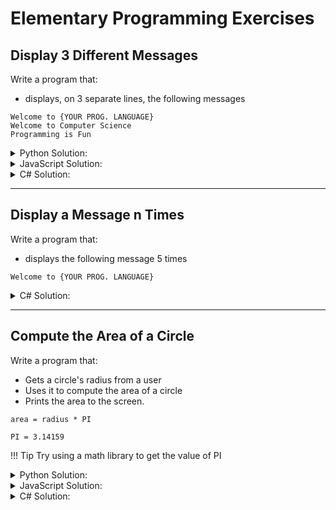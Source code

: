 # Elementary Programming Exercises

## Display 3 Different Messages

Write a program that:

* displays, on 3 separate lines, the following messages

```text
Welcome to {YOUR PROG. LANGUAGE}
Welcome to Computer Science
Programming is Fun
```

<details>
  <summary>Python Solution:</summary>

```py linenums="1"
print('Welcome to Python!')
print('Welcome to Computer Science!')
print('Programming is Fun!')
```

</details>

<details>
  <summary>JavaScript Solution:</summary>

```js linenums="1"
alert('Welcome to JavaScript!')
console.log('Welcome to JavaScript!')

alert('Welcome to Computer Science!')
console.log('Welcome to Computer Science!')

alert('Programming is Fun!')
console.log('Programming is Fun!')
```

</details>

<details>
  <summary>C# Solution:</summary>

```csharp linenums="1"
using System;  

namespace Test  
{  
   class TestClass  
   {  
     static void Main(string[] args)  
     {  
       Console.WriteLine("Welcome to C#!");
       Console.WriteLine("Welcome to Computer Science!");
       Console.WriteLine("Programming is Fun!");
     }  
   }  
}
```

</details>

---

## Display a Message n Times

Write a program that:

* displays the following message 5 times

```text
Welcome to {YOUR PROG. LANGUAGE}
```

<details>
  <summary>C# Solution:</summary>

```csharp linenums="1"
using System;
using System.Text; 

namespace repeatStringXTimes
{  
   class Program 
   {  
     static void Main(string[] args)  
     {  
       string str = new StringBuilder("Welcome to C#! ".Length * 5).Insert(0, "Welcome to C#! ", 5).ToString();
       Console.WriteLine(str);
     }  
   }  
}
```

</details>

---

## Compute the Area of a Circle

Write a program that:

* Gets a circle's radius from a user
* Uses it to compute the area of a circle
* Prints the area to the screen.

```text
area = radius * PI

PI = 3.14159
```

!!! Tip
    Try using a math library to get the value of PI

<details>
  <summary>Python Solution:</summary>

Solution #1

```py linenums="1"
radius = input('Enter the radius of a circle: ')

area = radius * radius * 3.14159

print(f'The area for the circle of radius {radius} is {area}')
```

Solution #2

```py linenums="1"
import math

radius = input('Enter the radius of a circle: ')

area = pow(radius, 2) * math.pi

print(f'The area for the circle of radius {radius} is {area}')
```

</details>

<details>
  <summary>JavaScript Solution:</summary>

Solution #1

```js linenums="1"
let radius = prompt('Enter the radius of a circle: ')

let area = radius * radius * 3.14159

alert(`The area for the circle of radius ${radius} is ${area}`)
console.log(`The area for the circle of radius ${radius} is ${area}`)
```

Solution #2

```js linenums="1"
let radius = prompt('Enter the radius of a circle: ')

let area = Math.pow(radius, 2) * Math.PI

alert(`The area for the circle of radius ${radius} is ${area}`)
console.log(`The area for the circle of radius ${radius} is ${area}`)
```

</details>

<details>
	<summary>C# Solution:</summary>

Solution #1

```csharp linenums="1"
using System;  

namespace Test  
{  
   class TestClass  
   {  
     static void Main(string[] args)  
     {  
       string input;
       int radius;

       Console.WriteLine("Enter the radius of a circle: ");

       input = Console.ReadLine();

       radius = Convert.ToInt32(input);
       double area = radius * radius * 3.14159;

       Console.WriteLine("The area for the circle of radius {0} is {1}.", radius, area);
     }  
   }  
}
```

Solution #2

```csharp linenums="1"
using System;  

namespace Test  
{  
   class TestClass  
   {  
     static void Main(string[] args)  
     {  
       string input;
       int radius;

       Console.WriteLine("Enter the Radius of a Circle: ");

       input = Console.ReadLine();

       radius = Convert.ToInt32(input);

       double area = Math.Pow(radius, 2.0) * Math.PI;

       Console.WriteLine("The area for the circle of radius {0} is {1}.", radius, area);
     }  
   }  
}
```

</details>
